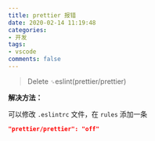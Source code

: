 ```yaml
---
title: prettier 报错
date: 2020-02-14 11:19:48
categories:
- 开发
tags:
- vscode
comments: false
---
```




> Delete `␍`eslint(prettier/prettier)
>

**解决方法：**

可以修改 `.eslintrc` 文件，在 `rules` 添加一条

```json
"prettier/prettier": "off"
```